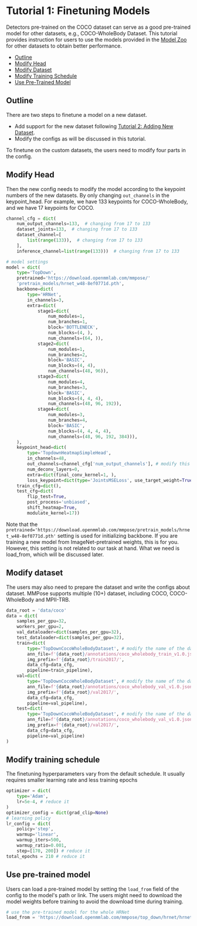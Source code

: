 # Tutorial 1: Finetuning Models

Detectors pre-trained on the COCO dataset can serve as a good pre-trained model for other datasets, e.g., COCO-WholeBody Dataset.
This tutorial provides instruction for users to use the models provided in the [Model Zoo](https://mmpose.readthedocs.io/en/latest/modelzoo.html) for other datasets to obtain better performance.

<!-- TOC -->

- [Outline](#outline)
- [Modify Head](#modify-head)
- [Modify Dataset](#modify-dataset)
- [Modify Training Schedule](#modify-training-schedule)
- [Use Pre-Trained Model](#use-pre-trained-model)

<!-- TOC -->

## Outline

There are two steps to finetune a model on a new dataset.

- Add support for the new dataset following [Tutorial 2: Adding New Dataset](tutorials/../2_new_dataset.md).
- Modify the configs as will be discussed in this tutorial.

To finetune on the custom datasets, the users need to modify four parts in the config.

## Modify Head

Then the new config needs to modify the model according to the keypoint numbers of the new datasets. By only changing `out_channels` in the keypoint_head.
For example, we have 133 keypoints for COCO-WholeBody, and we have 17 keypoints for COCO.

```python
channel_cfg = dict(
    num_output_channels=133,  # changing from 17 to 133
    dataset_joints=133,  # changing from 17 to 133
    dataset_channel=[
        list(range(133)),  # changing from 17 to 133
    ],
    inference_channel=list(range(133)))  # changing from 17 to 133

# model settings
model = dict(
    type='TopDown',
    pretrained='https://download.openmmlab.com/mmpose/'
    'pretrain_models/hrnet_w48-8ef0771d.pth',
    backbone=dict(
        type='HRNet',
        in_channels=3,
        extra=dict(
            stage1=dict(
                num_modules=1,
                num_branches=1,
                block='BOTTLENECK',
                num_blocks=(4, ),
                num_channels=(64, )),
            stage2=dict(
                num_modules=1,
                num_branches=2,
                block='BASIC',
                num_blocks=(4, 4),
                num_channels=(48, 96)),
            stage3=dict(
                num_modules=4,
                num_branches=3,
                block='BASIC',
                num_blocks=(4, 4, 4),
                num_channels=(48, 96, 192)),
            stage4=dict(
                num_modules=3,
                num_branches=4,
                block='BASIC',
                num_blocks=(4, 4, 4, 4),
                num_channels=(48, 96, 192, 384))),
    ),
    keypoint_head=dict(
        type='TopdownHeatmapSimpleHead',
        in_channels=48,
        out_channels=channel_cfg['num_output_channels'], # modify this
        num_deconv_layers=0,
        extra=dict(final_conv_kernel=1, ),
        loss_keypoint=dict(type='JointsMSELoss', use_target_weight=True)),
    train_cfg=dict(),
    test_cfg=dict(
        flip_test=True,
        post_process='unbiased',
        shift_heatmap=True,
        modulate_kernel=17))
```

Note that the `pretrained='https://download.openmmlab.com/mmpose/pretrain_models/hrnet_w48-8ef0771d.pth'` setting is used for initializing backbone.
If you are training a new model from ImageNet-pretrained weights, this is for you.
However, this setting is not related to our task at hand. What we need is load_from, which will be discussed later.

## Modify dataset

The users may also need to prepare the dataset and write the configs about dataset.
MMPose supports multiple (10+) dataset, including COCO, COCO-WholeBody and MPII-TRB.

```python
data_root = 'data/coco'
data = dict(
    samples_per_gpu=32,
    workers_per_gpu=2,
    val_dataloader=dict(samples_per_gpu=32),
    test_dataloader=dict(samples_per_gpu=32),
    train=dict(
        type='TopDownCocoWholeBodyDataset', # modify the name of the dataset
        ann_file=f'{data_root}/annotations/coco_wholebody_train_v1.0.json', # modify the path to the annotation file
        img_prefix=f'{data_root}/train2017/',
        data_cfg=data_cfg,
        pipeline=train_pipeline),
    val=dict(
        type='TopDownCocoWholeBodyDataset', # modify the name of the dataset
        ann_file=f'{data_root}/annotations/coco_wholebody_val_v1.0.json', # modify the path to the annotation file
        img_prefix=f'{data_root}/val2017/',
        data_cfg=data_cfg,
        pipeline=val_pipeline),
    test=dict(
        type='TopDownCocoWholeBodyDataset', # modify the name of the dataset
        ann_file=f'{data_root}/annotations/coco_wholebody_val_v1.0.json', # modify the path to the annotation file
        img_prefix=f'{data_root}/val2017/',
        data_cfg=data_cfg,
        pipeline=val_pipeline)
)
```

## Modify training schedule

The finetuning hyperparameters vary from the default schedule. It usually requires smaller learning rate and less training epochs

```python
optimizer = dict(
    type='Adam',
    lr=5e-4, # reduce it
)
optimizer_config = dict(grad_clip=None)
# learning policy
lr_config = dict(
    policy='step',
    warmup='linear',
    warmup_iters=500,
    warmup_ratio=0.001,
    step=[170, 200]) # reduce it
total_epochs = 210 # reduce it
```

## Use pre-trained model

Users can load a pre-trained model by setting the `load_from` field of the config to the model's path or link.
The users might need to download the model weights before training to avoid the download time during training.

```python
# use the pre-trained model for the whole HRNet
load_from = 'https://download.openmmlab.com/mmpose/top_down/hrnet/hrnet_w48_coco_384x288_dark-741844ba_20200812.pth'  # model path can be found in model zoo
```
